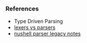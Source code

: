

### References

- Type Driven Parsing
- [lexers vs parsers](https://stackoverflow.com/questions/2842809/lexers-vs-parsers)
- [nushell parser legacy notes](https://github.com/stormasm/nunotes/blob/main/legacy/grammar/nushell_grammar.md)
